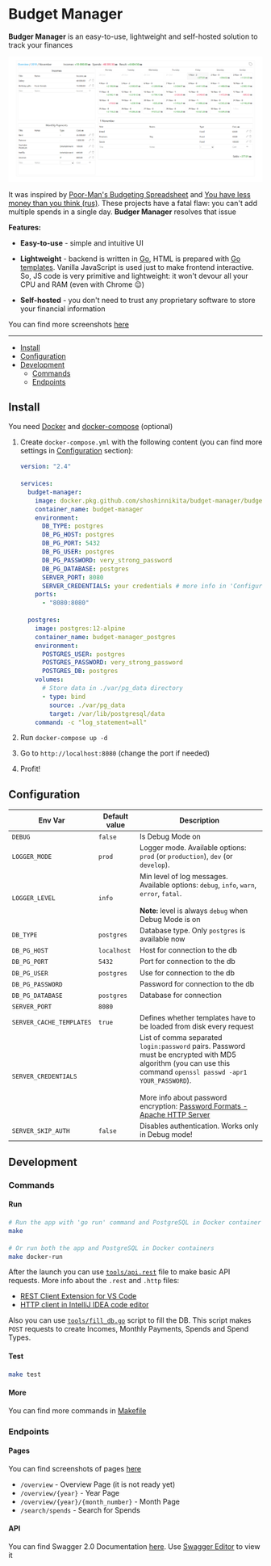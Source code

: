 # Budget Manager

**Budger Manager** is an easy-to-use, lightweight and self-hosted solution to track your finances

![Month Page](./docs/images/month_page_large.png)

It was inspired by [Poor-Man's Budgeting Spreadsheet](https://www.reddit.com/r/personalfinance/comments/2tymvf/poormans_budgeting_spreadsheet/) and [You have less money than you think (rus)](https://journal.tinkoff.ru/spreadsheet/). These projects have a fatal flaw: you can't add multiple spends in a single day. **Budger Manager** resolves that issue

**Features:**

- **Easy-to-use** - simple and intuitive UI

- **Lightweight** - backend is written in [Go](https://golang.org/), HTML is prepared with [Go templates](https://golang.org/pkg/text/template/). Vanilla JavaScript is used just to make frontend interactive. So, JS code is very primitive and lightweight: it won't devour all your CPU and RAM (even with Chrome 😉)

- **Self-hosted** - you don't need to trust any proprietary software to store your financial information

You can find more screenshots [here](./docs/images/README.md)

***

- [Install](#install)
- [Configuration](#configuration)
- [Development](#development)
  - [Commands](#commands)
  - [Endpoints](#endpoints)

## Install

You need [Docker](https://docs.docker.com/install/) and [docker-compose](https://docs.docker.com/compose/install/) (optional)

1. Create `docker-compose.yml` with the following content (you can find more settings in [Configuration](#configuration) section):

    ```yaml
    version: "2.4"

    services:
      budget-manager:
        image: docker.pkg.github.com/shoshinnikita/budget-manager/budget-manager:latest
        container_name: budget-manager
        environment:
          DB_TYPE: postgres
          DB_PG_HOST: postgres
          DB_PG_PORT: 5432
          DB_PG_USER: postgres
          DB_PG_PASSWORD: very_strong_password
          DB_PG_DATABASE: postgres
          SERVER_PORT: 8080
          SERVER_CREDENTIALS: your credentials # more info in 'Configuration' section
        ports:
          - "8080:8080"

      postgres:
        image: postgres:12-alpine
        container_name: budget-manager_postgres
        environment:
          POSTGRES_USER: postgres
          POSTGRES_PASSWORD: very_strong_password
          POSTGRES_DB: postgres
        volumes:
          # Store data in ./var/pg_data directory
          - type: bind
            source: ./var/pg_data
            target: /var/lib/postgresql/data
        command: -c "log_statement=all"
    ```

2. Run `docker-compose up -d`
3. Go to `http://localhost:8080` (change the port if needed)
4. Profit!

## Configuration

| Env Var                  | Default value | Description                                                                                                                                                                                                                                                                                                          |
| ------------------------ | ------------- | -------------------------------------------------------------------------------------------------------------------------------------------------------------------------------------------------------------------------------------------------------------------------------------------------------------------- |
| `DEBUG`                  | `false`       | Is Debug Mode on                                                                                                                                                                                                                                                                                                     |
| `LOGGER_MODE`            | `prod`        | Logger mode. Available options: `prod` (or `production`), `dev` (or `develop`).                                                                                                                                                                                                                                      |
| `LOGGER_LEVEL`           | `info`        | Min level of log messages. Available options: `debug`, `info`, `warn`, `error`, `fatal`.<br><br>**Note:** level is always `debug` when Debug Mode is on                                                                                                                                                              |
| `DB_TYPE`                | `postgres`    | Database type. Only `postgres` is available now                                                                                                                                                                                                                                                                      |
| `DB_PG_HOST`             | `localhost`   | Host for connection to the db                                                                                                                                                                                                                                                                                        |
| `DB_PG_PORT`             | `5432`        | Port for connection to the db                                                                                                                                                                                                                                                                                        |
| `DB_PG_USER`             | `postgres`    | Use for connection to the db                                                                                                                                                                                                                                                                                         |
| `DB_PG_PASSWORD`         |               | Password for connection to the db                                                                                                                                                                                                                                                                                    |
| `DB_PG_DATABASE`         | `postgres`    | Database for connection                                                                                                                                                                                                                                                                                              |
| `SERVER_PORT`            | `8080`        |                                                                                                                                                                                                                                                                                                                      |
| `SERVER_CACHE_TEMPLATES` | `true`        | Defines whether templates have to be loaded from disk every request                                                                                                                                                                                                                                                  |
| `SERVER_CREDENTIALS`     |               | List of comma separated `login:password` pairs. Password must be encrypted with MD5 algorithm (you can use this command `openssl passwd -apr1 YOUR_PASSWORD`).<br><br>More info about password encryption: [Password Formats - Apache HTTP Server](https://httpd.apache.org/docs/2.4/misc/password_encryptions.html) |
| `SERVER_SKIP_AUTH`       | `false`       | Disables authentication. Works only in Debug mode!                                                                                                                                                                                                                                                                   |

## Development

### Commands

#### Run

```bash
# Run the app with 'go run' command and PostgreSQL in Docker container
make

# Or run both the app and PostgreSQL in Docker containers
make docker-run
```

After the launch you can use [`tools/api.rest`](tools/api.rest) file to make basic API requests. More info about the `.rest` and `.http` files:

- [REST Client Extension for VS Code](https://github.com/Huachao/vscode-restclient)
- [HTTP client in IntelliJ IDEA code editor](https://www.jetbrains.com/help/idea/http-client-in-product-code-editor.html)

Also you can use [`tools/fill_db.go`](tools/fill_db.go) script to fill the DB. This script makes `POST` requests to create Incomes, Monthly Payments, Spends and Spend Types.

#### Test

```bash
make test
```

#### More

You can find more commands in [Makefile](./Makefile)

### Endpoints

#### Pages

You can find screenshots of pages [here](./docs/images/README.md)

- `/overview` - Overview Page (it is not ready yet)
- `/overview/{year}` - Year Page
- `/overview/{year}/{month_number}` - Month Page
- `/search/spends` - Search for Spends

#### API

You can find Swagger 2.0 Documentation [here](docs/swagger.yaml). Use [Swagger Editor](https://editor.swagger.io/) to view it
